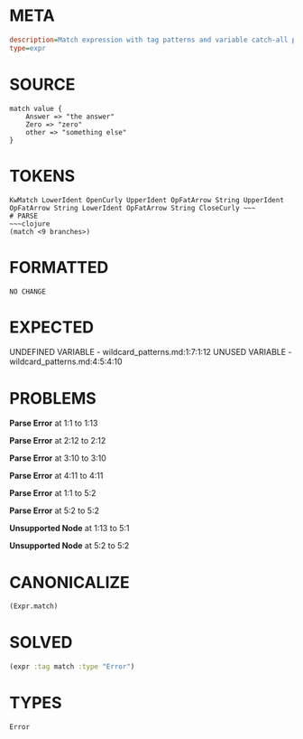 # META
~~~ini
description=Match expression with tag patterns and variable catch-all pattern
type=expr
~~~
# SOURCE
~~~roc
match value {
    Answer => "the answer"
    Zero => "zero"
    other => "something else"
}
~~~
# TOKENS
~~~text
KwMatch LowerIdent OpenCurly UpperIdent OpFatArrow String UpperIdent OpFatArrow String LowerIdent OpFatArrow String CloseCurly ~~~
# PARSE
~~~clojure
(match <9 branches>)
~~~
# FORMATTED
~~~roc
NO CHANGE
~~~
# EXPECTED
UNDEFINED VARIABLE - wildcard_patterns.md:1:7:1:12
UNUSED VARIABLE - wildcard_patterns.md:4:5:4:10
# PROBLEMS
**Parse Error**
at 1:1 to 1:13

**Parse Error**
at 2:12 to 2:12

**Parse Error**
at 3:10 to 3:10

**Parse Error**
at 4:11 to 4:11

**Parse Error**
at 1:1 to 5:2

**Parse Error**
at 5:2 to 5:2

**Unsupported Node**
at 1:13 to 5:1

**Unsupported Node**
at 5:2 to 5:2

# CANONICALIZE
~~~clojure
(Expr.match)
~~~
# SOLVED
~~~clojure
(expr :tag match :type "Error")
~~~
# TYPES
~~~roc
Error
~~~
